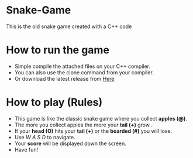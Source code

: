 # Snake-Game
This is the old snake game created with a C++ code
# How to run the game
- Simple compile the attached files on your C++ compiler.
- You can also use the clone command from your compiler.
- Or download the latest release from [Here](https://github.com/AbdElrhmanRezq/Snake-Game/releases/tag/Snake)
# How to play (Rules)
- This game is like the classic snake game where you collect **apples (@)**. 
- The more you collect apples the more your **tail (+)** grow .
- If your **head (O)** hits your **tail (+)** or the **boarded (#)** you will lose.
- Use _W A S D_ to navigate.
- Your **score** will be displayed down the screen.
- Have fun!


